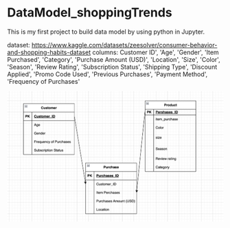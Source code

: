 # DataModel_shoppingTrends
This is my first project to build  data model by using python in Jupyter. 

dataset: https://www.kaggle.com/datasets/zeesolver/consumer-behavior-and-shopping-habits-dataset
columns: Customer ID', 'Age', 'Gender', 'Item Purchased', 'Category',
       'Purchase Amount (USD)', 'Location', 'Size', 'Color', 'Season',
       'Review Rating', 'Subscription Status', 'Shipping Type',
       'Discount Applied', 'Promo Code Used', 'Previous Purchases',
       'Payment Method', 'Frequency of Purchases'


![Data Model](/image/Screenshot%202566-10-23%20at%2022.12.45.png)

